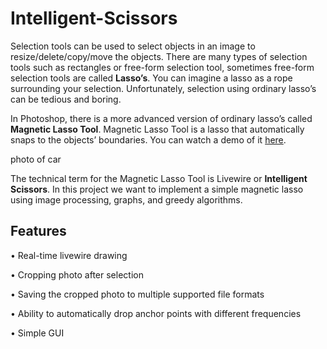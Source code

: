 # Intelligent-Scissors
Selection tools can be used to select objects in an image to resize/delete/copy/move the objects. There are many types of selection tools such as rectangles or free-form selection tool, sometimes free-form selection tools are called **Lasso’s**. You can imagine a lasso as a rope surrounding your selection. Unfortunately, selection using ordinary lasso’s can be tedious and boring.

In Photoshop, there is a more advanced version of ordinary lasso’s called **Magnetic Lasso Tool**.   Magnetic Lasso Tool is a lasso that automatically snaps to the objects’ boundaries. You can watch a demo of it [here](https://www.youtube.com/watch?v=0rQEctxkjBM&ab_channel=CreativeBloq).

photo of car

The technical term for the Magnetic Lasso Tool is Livewire or **Intelligent Scissors**. In this project we want to implement a simple magnetic lasso using image processing, graphs, and greedy algorithms.

## Features
• Real-time livewire drawing 

• Cropping photo after selection

• Saving the cropped photo to multiple supported file formats

• Ability to automatically drop anchor points with different frequencies

• Simple GUI



